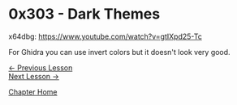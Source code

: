 # 0x303 - Dark Themes
x64dbg: https://www.youtube.com/watch?v=gtIXpd25-Tc

For Ghidra you can use invert colors but it doesn't look very good.

[<- Previous Lesson](0x302-DarkThemes.md)  
[Next Lesson ->](0x304-ToolGuides.md)  

[Chapter Home](0x300-Tools.md)  
